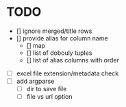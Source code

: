 # TODO

- [] ignore merged/title rows
- [] provide alias for column name
    - [] map 
    - [] list of dobouly tuples
    - [] list of alias columns with order
- [ ] excel file extension/metadata check
- [ ] add argparse
	- [ ] dir to save file 
	- [ ] file vs url option
